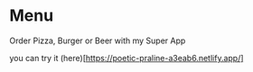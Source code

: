# Menu
Order Pizza, Burger or Beer with my Super App

you can try it (here)[https://poetic-praline-a3eab6.netlify.app/]
